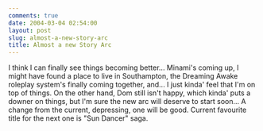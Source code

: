 ```yaml
---
comments: true
date: 2004-03-04 02:54:00
layout: post
slug: almost-a-new-story-arc
title: Almost a new Story Arc
---
```


I think I can finally see things becoming better...  Minami's coming up, I might have found a place to live in Southampton, the Dreaming Awake roleplay system's finally coming together, and... I just kinda' feel that I'm on top of things.  On the other hand, Dom still isn't happy, which kinda' puts a downer on things, but I'm sure the new arc will deserve to start soon...  A change from the current, depressing, one will be good.  Current favourite title for the next one is "Sun Dancer" saga.
